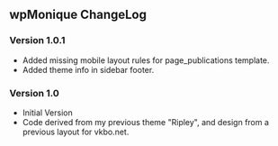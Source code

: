 ## wpMonique ChangeLog

### Version 1.0.1

* Added missing mobile layout rules for page_publications template.
* Added theme info in sidebar footer.

### Version 1.0

* Initial Version
* Code derived from my previous theme "Ripley", and design from a previous layout for vkbo.net.
